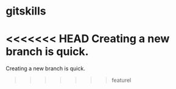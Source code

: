 # gitskills
<<<<<<< HEAD
Creating a new branch is quick.
=======
Creating a new branch is quick.
>>>>>>> featurel

